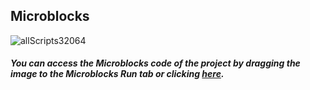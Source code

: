 ## Microblocks

![allScripts32064](https://user-images.githubusercontent.com/112697142/204212610-522e27d3-1239-486f-9ee1-3576b7cf4325.png)


##### You can access the Microblocks code of the project by dragging the image to the Microblocks Run tab or clicking [here](https://microblocks.fun/run/microblocks.html#scripts=GP%20Scripts%0Adepends%20%27PicoBricks%27%0A%0Ascript%20534%2078%20%7B%0AwhenStarted%0Aforever%20%7B%0A%20%20sayIt%20%28pb_temperature%29%0A%20%20waitMillis%201000%0A%7D%0A%7D%0A%0Ascript%20531%20281%20%7B%0AwhenStarted%0Aforever%20%7B%0A%20%20if%20%28%28pb_temperature%29%20%3E%3D%2028%29%20%7B%0A%20%20%20%20pb_set_motor_speed%201%20100%0A%20%20%7D%20else%20%7B%0A%20%20%20%20pb_set_motor_speed%201%200%0A%20%20%7D%0A%7D%0A%7D%0A%0A "here").
